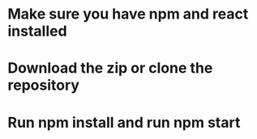 # Make sure you have npm and react installed
# Download the zip or clone the repository
# Run npm install and run npm start
